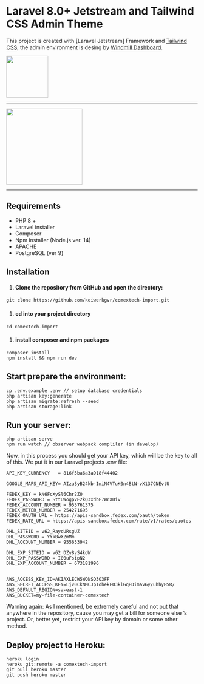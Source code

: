 # Laravel 8.0+ Jetstream and Tailwind CSS Admin Theme

This project is created with [Laravel Jetstream] Framework and [Tailwind CSS](https://tailwindcss.com), the admin environment is desing by [Windmill Dashboard](https://windmill-dashboard.vercel.app/).

<img src="https://laravel.com/img/logotype.min.svg" width="110" />

---

<img src="https://tailwindcss.com/_next/static/media/tailwindcss-logotype.128b6e12eb85d013bc9f80a917f57efe.svg" width="200" />

---

## Requirements

-   PHP 8 +
-   Laravel installer
-   Composer
-   Npm installer (Node.js ver. 14)
-   APACHE
-   PostgreSQL (ver 9)

## Installation

1. #### Clone the repository from GitHub and open the directory:

```
git clone https://github.com/keiwerkgvr/comextech-import.git
```

1. #### cd into your project directory

```
cd comextech-import
```

1. #### install composer and npm packages

```
composer install
npm install && npm run dev
```

## Start prepare the environment:

```
cp .env.example .env // setup database credentials
php artisan key:generate
php artisan migrate:refresh --seed
php artisan storage:link
```

## Run your server:

```
php artisan serve
npm run watch // observer webpack compliler (in develop)
```

Now, in this process you should get your API key, which will be the key to all of this. We put it in our Laravel projects .env file:

```
API_KEY_CURRENCY   = 816f5ba6a3a918f44402

GOOGLE_MAPS_API_KEY= AIzaSyB24kb-ImiN4VTuK0n4BtN-vX137CNEvtU

FEDEX_KEY = kN6FcXySl6Chr2Z0
FEDEX_PASSWORD = SttUWogpVE2kQ3xdbE7WrXDiv
FEDEX_ACCOUNT_NUMBER = 955761375
FEDEX_METER_NUMBER = 254271695
FEDEX_OAUTH_URL = https://apis-sandbox.fedex.com/oauth/token
FEDEX_RATE_URL = https://apis-sandbox.fedex.com/rate/v1/rates/quotes

DHL_SITEID = v62_RaycURsgUZ
DHL_PASSWORD = YYkBwXZmMm
DHL_ACCOUNT_NUMBER = 955653942

DHL_EXP_SITEID = v62_DZy8vS4koW
DHL_EXP_PASSWORD = I00uFsipN2
DHL_EXP_ACCOUNT_NUMBER = 673181996


AWS_ACCESS_KEY_ID=AKIAXLECW5WQNSO3O3FF
AWS_SECRET_ACCESS_KEY=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
AWS_DEFAULT_REGION=sa-east-1
AWS_BUCKET=my-file-container-comextech
```

Warning again: As I mentioned, be extremely careful and not put that anywhere in the repository, cause you may get a bill for someone else ’s project. Or, better yet, restrict your API key by domain or some other method.

## Deploy project to Heroku:

```
heroku login
heroku git:remote -a comextech-import
git pull heroku master
git push heroku master
```
